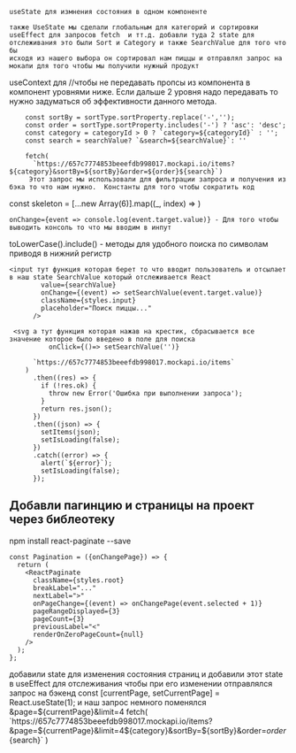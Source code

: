 ```
useState для измнения состояния в одном компоненте
```

```
также UseState мы сделали глобальным для категорий и сортировки
useEffect для запросов fetch  и тт.д. добавли туда 2 state для отслеживания это были Sort и Category и также SearchValue для того что бы
исходя из нашего выбора он сортировал нам пиццы и отправлял запрос на мокапи для того чтобы мы получили нужный продукт
```

useContext для //чтобы не передавать пропсы из компонента в компонент уровнями ниже. Если дальше 2 уровня надо передавать то нужно задуматься об эффективности данного метода.

```
    const sortBy = sortType.sortProperty.replace('-','');
    const order = sortType.sortProperty.includes('-') ? 'asc': 'desc';
    const category = categoryId > 0 ? `category=${categoryId}` : '';
    const search = searchValue? `&search=${searchValue}`: ''

    fetch(
      `https://657c7774853beeefdb998017.mockapi.io/items?${category}&sortBy=${sortBy}&order=${order}${search}`)
     Этот запрос мы использовали для фильтрации запроса и получения из бэка то что нам нужно.  Константы для того чтобы сократить код
```

const skeleton = [...new Array(6)].map((\_, index) => <Skeleton key={index} />)

```
onChange={event => console.log(event.target.value)} - Для того чтобы выводить консоль то что мы вводим в инпут
```

toLowerCase().include() - методы для удобного поиска по символам приводя в нижний регистр

```
<input тут функция которая берет то что вводит пользователь и отсылает в наш state SearchValue который отслеживается React
        value={searchValue}
        onChange={(event) => setSearchValue(event.target.value)}
        className={styles.input}
        placeholder="Поиск пиццы..."
      />

 <svg а тут функция которая нажав на крестик, сбрасывается все значение которое было введено в поле для поиска
          onClick={()=> setSearchValue('')}
```

```fetch( наш полный запрос на бэк без всякой фильтрации в ссылках
      `https://657c7774853beeefdb998017.mockapi.io/items`
    )
      .then((res) => {
        if (!res.ok) {
          throw new Error('Ошибка при выполнении запроса');
        }
        return res.json();
      })
      .then((json) => {
        setItems(json);
        setIsLoading(false);
      })
      .catch((error) => {
        alert(`${error}`);
        setIsLoading(false);
      });
```

## Добавли пагинцию и страницы на проект через библеотеку

npm install react-paginate --save

```
const Pagination = ({onChangePage}) => {
  return (
    <ReactPaginate
      className={styles.root}
      breakLabel="..."
      nextLabel=">"
      onPageChange={(event) => onChangePage(event.selected + 1)}
      pageRangeDisplayed={3}
      pageCount={3}
      previousLabel="<"
      renderOnZeroPageCount={null}
    />
  );
};
```

добавили state для изменения состояния страниц и добавили этот state в useEffect для отслеживания чтобы при его изменении отправлялся запрос на бэкенд
const [currentPage, setCurrentPage] = React.useState(1);
и наш запрос немного поменялся &page=${currentPage}&limit=4 
fetch(
      `https://657c7774853beeefdb998017.mockapi.io/items?&page=${currentPage}&limit=4${category}&sortBy=${sortBy}&order=${order}${search}`
)
